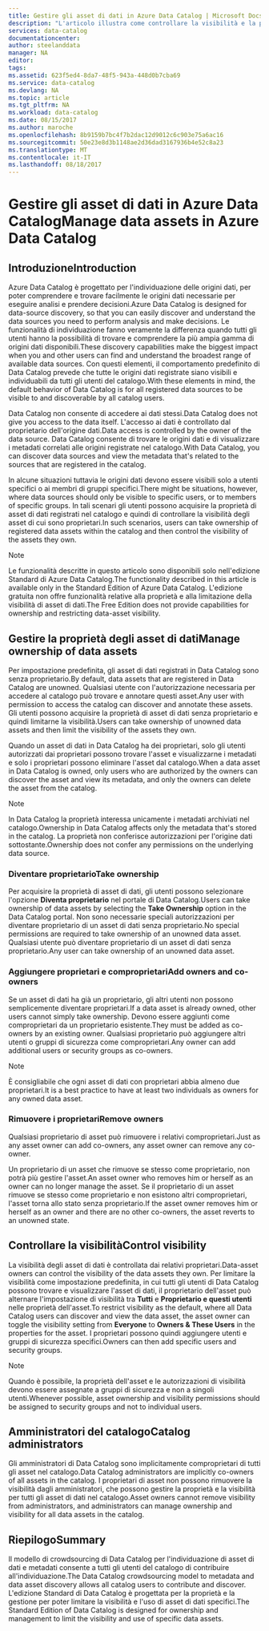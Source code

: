 ```yaml
---
title: Gestire gli asset di dati in Azure Data Catalog | Microsoft Docs
description: "L'articolo illustra come controllare la visibilità e la proprietà degli asset di dati registrati in Azure Data Catalog."
services: data-catalog
documentationcenter: 
author: steelanddata
manager: NA
editor: 
tags: 
ms.assetid: 623f5ed4-8da7-48f5-943a-448d0b7cba69
ms.service: data-catalog
ms.devlang: NA
ms.topic: article
ms.tgt_pltfrm: NA
ms.workload: data-catalog
ms.date: 08/15/2017
ms.author: maroche
ms.openlocfilehash: 8b9159b7bc4f7b2dac12d9012c6c903e75a6ac16
ms.sourcegitcommit: 50e23e8d3b1148ae2d36dad3167936b4e52c8a23
ms.translationtype: MT
ms.contentlocale: it-IT
ms.lasthandoff: 08/18/2017
---
```

# <a name="manage-data-assets-in-azure-data-catalog"></a><span data-ttu-id="6e219-103">Gestire gli asset di dati in Azure Data Catalog</span><span class="sxs-lookup"><span data-stu-id="6e219-103">Manage data assets in Azure Data Catalog</span></span>
## <a name="introduction"></a><span data-ttu-id="6e219-104">Introduzione</span><span class="sxs-lookup"><span data-stu-id="6e219-104">Introduction</span></span>
<span data-ttu-id="6e219-105">Azure Data Catalog è progettato per l'individuazione delle origini dati, per poter comprendere e trovare facilmente le origini dati necessarie per eseguire analisi e prendere decisioni.</span><span class="sxs-lookup"><span data-stu-id="6e219-105">Azure Data Catalog is designed for data-source discovery, so that you can easily discover and understand the data sources you need to perform analysis and make decisions.</span></span> <span data-ttu-id="6e219-106">Le funzionalità di individuazione fanno veramente la differenza quando tutti gli utenti hanno la possibilità di trovare e comprendere la più ampia gamma di origini dati disponibili.</span><span class="sxs-lookup"><span data-stu-id="6e219-106">These discovery capabilities make the biggest impact when you and other users can find and understand the broadest range of available data sources.</span></span> <span data-ttu-id="6e219-107">Con questi elementi, il comportamento predefinito di Data Catalog prevede che tutte le origini dati registrate siano visibili e individuabili da tutti gli utenti del catalogo.</span><span class="sxs-lookup"><span data-stu-id="6e219-107">With these elements in mind, the default behavior of Data Catalog is for all registered data sources to be visible to and discoverable by all catalog users.</span></span>

<span data-ttu-id="6e219-108">Data Catalog non consente di accedere ai dati stessi.</span><span class="sxs-lookup"><span data-stu-id="6e219-108">Data Catalog does not give you access to the data itself.</span></span> <span data-ttu-id="6e219-109">L'accesso ai dati è controllato dal proprietario dell'origine dati.</span><span class="sxs-lookup"><span data-stu-id="6e219-109">Data access is controlled by the owner of the data source.</span></span> <span data-ttu-id="6e219-110">Data Catalog consente di trovare le origini dati e di visualizzare i metadati correlati alle origini registrate nel catalogo.</span><span class="sxs-lookup"><span data-stu-id="6e219-110">With Data Catalog, you can discover data sources and view the metadata that's related to the sources that are registered in the catalog.</span></span>

<span data-ttu-id="6e219-111">In alcune situazioni tuttavia le origini dati devono essere visibili solo a utenti specifici o ai membri di gruppi specifici.</span><span class="sxs-lookup"><span data-stu-id="6e219-111">There might be situations, however, where data sources should only be visible to specific users, or to members of specific groups.</span></span> <span data-ttu-id="6e219-112">In tali scenari gli utenti possono acquisire la proprietà di asset di dati registrati nel catalogo e quindi di controllare la visibilità degli asset di cui sono proprietari.</span><span class="sxs-lookup"><span data-stu-id="6e219-112">In such scenarios, users can take ownership of registered data assets within the catalog and then control the visibility of the assets they own.</span></span>

> [!NOTE]
> <span data-ttu-id="6e219-113">Le funzionalità descritte in questo articolo sono disponibili solo nell'edizione Standard di Azure Data Catalog.</span><span class="sxs-lookup"><span data-stu-id="6e219-113">The functionality described in this article is available only in the Standard Edition of Azure Data Catalog.</span></span> <span data-ttu-id="6e219-114">L'edizione gratuita non offre funzionalità relative alla proprietà e alla limitazione della visibilità di asset di dati.</span><span class="sxs-lookup"><span data-stu-id="6e219-114">The Free Edition does not provide capabilities for ownership and restricting data-asset visibility.</span></span>
>
>

## <a name="manage-ownership-of-data-assets"></a><span data-ttu-id="6e219-115">Gestire la proprietà degli asset di dati</span><span class="sxs-lookup"><span data-stu-id="6e219-115">Manage ownership of data assets</span></span>
<span data-ttu-id="6e219-116">Per impostazione predefinita, gli asset di dati registrati in Data Catalog sono senza proprietario.</span><span class="sxs-lookup"><span data-stu-id="6e219-116">By default, data assets that are registered in Data Catalog are unowned.</span></span> <span data-ttu-id="6e219-117">Qualsiasi utente con l'autorizzazione necessaria per accedere al catalogo può trovare e annotare questi asset.</span><span class="sxs-lookup"><span data-stu-id="6e219-117">Any user with permission to access the catalog can discover and annotate these assets.</span></span> <span data-ttu-id="6e219-118">Gli utenti possono acquisire la proprietà di asset di dati senza proprietario e quindi limitarne la visibilità.</span><span class="sxs-lookup"><span data-stu-id="6e219-118">Users can take ownership of unowned data assets and then limit the visibility of the assets they own.</span></span>

<span data-ttu-id="6e219-119">Quando un asset di dati in Data Catalog ha dei proprietari, solo gli utenti autorizzati dai proprietari possono trovare l'asset e visualizzarne i metadati e solo i proprietari possono eliminare l'asset dal catalogo.</span><span class="sxs-lookup"><span data-stu-id="6e219-119">When a data asset in Data Catalog is owned, only users who are authorized by the owners can discover the asset and view its metadata, and only the owners can delete the asset from the catalog.</span></span>

> [!NOTE]
> <span data-ttu-id="6e219-120">In Data Catalog la proprietà interessa unicamente i metadati archiviati nel catalogo.</span><span class="sxs-lookup"><span data-stu-id="6e219-120">Ownership in Data Catalog affects only the metadata that's stored in the catalog.</span></span> <span data-ttu-id="6e219-121">La proprietà non conferisce autorizzazioni per l'origine dati sottostante.</span><span class="sxs-lookup"><span data-stu-id="6e219-121">Ownership does not confer any permissions on the underlying data source.</span></span>
>
>

### <a name="take-ownership"></a><span data-ttu-id="6e219-122">Diventare proprietario</span><span class="sxs-lookup"><span data-stu-id="6e219-122">Take ownership</span></span>
<span data-ttu-id="6e219-123">Per acquisire la proprietà di asset di dati, gli utenti possono selezionare l'opzione **Diventa proprietario** nel portale di Data Catalog.</span><span class="sxs-lookup"><span data-stu-id="6e219-123">Users can take ownership of data assets by selecting the **Take Ownership** option in the Data Catalog portal.</span></span> <span data-ttu-id="6e219-124">Non sono necessarie speciali autorizzazioni per diventare proprietario di un asset di dati senza proprietario.</span><span class="sxs-lookup"><span data-stu-id="6e219-124">No special permissions are required to take ownership of an unowned data asset.</span></span> <span data-ttu-id="6e219-125">Qualsiasi utente può diventare proprietario di un asset di dati senza proprietario.</span><span class="sxs-lookup"><span data-stu-id="6e219-125">Any user can take ownership of an unowned data asset.</span></span>

### <a name="add-owners-and-co-owners"></a><span data-ttu-id="6e219-126">Aggiungere proprietari e comproprietari</span><span class="sxs-lookup"><span data-stu-id="6e219-126">Add owners and co-owners</span></span>
<span data-ttu-id="6e219-127">Se un asset di dati ha già un proprietario, gli altri utenti non possono semplicemente diventare proprietari.</span><span class="sxs-lookup"><span data-stu-id="6e219-127">If a data asset is already owned, other users cannot simply take ownership.</span></span> <span data-ttu-id="6e219-128">Devono essere aggiunti come comproprietari da un proprietario esistente.</span><span class="sxs-lookup"><span data-stu-id="6e219-128">They must be added as co-owners by an existing owner.</span></span> <span data-ttu-id="6e219-129">Qualsiasi proprietario può aggiungere altri utenti o gruppi di sicurezza come comproprietari.</span><span class="sxs-lookup"><span data-stu-id="6e219-129">Any owner can add additional users or security groups as co-owners.</span></span>

> [!NOTE]
> <span data-ttu-id="6e219-130">È consigliabile che ogni asset di dati con proprietari abbia almeno due proprietari.</span><span class="sxs-lookup"><span data-stu-id="6e219-130">It is a best practice to have at least two individuals as owners for any owned data asset.</span></span>
>
>

### <a name="remove-owners"></a><span data-ttu-id="6e219-131">Rimuovere i proprietari</span><span class="sxs-lookup"><span data-stu-id="6e219-131">Remove owners</span></span>
<span data-ttu-id="6e219-132">Qualsiasi proprietario di asset può rimuovere i relativi comproprietari.</span><span class="sxs-lookup"><span data-stu-id="6e219-132">Just as any asset owner can add co-owners, any asset owner can remove any co-owner.</span></span>

<span data-ttu-id="6e219-133">Un proprietario di un asset che rimuove se stesso come proprietario, non potrà più gestire l'asset.</span><span class="sxs-lookup"><span data-stu-id="6e219-133">An asset owner who removes him or herself as an owner can no longer manage the asset.</span></span> <span data-ttu-id="6e219-134">Se il proprietario di un asset rimuove se stesso come proprietario e non esistono altri comproprietari, l'asset torna allo stato senza proprietario.</span><span class="sxs-lookup"><span data-stu-id="6e219-134">If the asset owner removes him or herself as an owner and there are no other co-owners, the asset reverts to an unowned state.</span></span>

## <a name="control-visibility"></a><span data-ttu-id="6e219-135">Controllare la visibilità</span><span class="sxs-lookup"><span data-stu-id="6e219-135">Control visibility</span></span>
<span data-ttu-id="6e219-136">La visibilità degli asset di dati è controllata dai relativi proprietari.</span><span class="sxs-lookup"><span data-stu-id="6e219-136">Data-asset owners can control the visibility of the data assets they own.</span></span> <span data-ttu-id="6e219-137">Per limitare la visibilità come impostazione predefinita, in cui tutti gli utenti di Data Catalog possono trovare e visualizzare l'asset di dati, il proprietario dell'asset può alternare l'impostazione di visibilità tra **Tutti** e **Proprietario e questi utenti** nelle proprietà dell'asset.</span><span class="sxs-lookup"><span data-stu-id="6e219-137">To restrict visibility as the default, where all Data Catalog users can discover and view the data asset, the asset owner can toggle the visibility setting from **Everyone** to **Owners & These Users** in the properties for the asset.</span></span> <span data-ttu-id="6e219-138">I proprietari possono quindi aggiungere utenti e gruppi di sicurezza specifici.</span><span class="sxs-lookup"><span data-stu-id="6e219-138">Owners can then add specific users and security groups.</span></span>

> [!NOTE]
> <span data-ttu-id="6e219-139">Quando è possibile, la proprietà dell'asset e le autorizzazioni di visibilità devono essere assegnate a gruppi di sicurezza e non a singoli utenti.</span><span class="sxs-lookup"><span data-stu-id="6e219-139">Whenever possible, asset ownership and visibility permissions should be assigned to security groups and not to individual users.</span></span>
>
>

## <a name="catalog-administrators"></a><span data-ttu-id="6e219-140">Amministratori del catalogo</span><span class="sxs-lookup"><span data-stu-id="6e219-140">Catalog administrators</span></span>
<span data-ttu-id="6e219-141">Gli amministratori di Data Catalog sono implicitamente comproprietari di tutti gli asset nel catalogo.</span><span class="sxs-lookup"><span data-stu-id="6e219-141">Data Catalog administrators are implicitly co-owners of all assets in the catalog.</span></span> <span data-ttu-id="6e219-142">I proprietari di asset non possono rimuovere la visibilità dagli amministratori, che possono gestire la proprietà e la visibilità per tutti gli asset di dati nel catalogo.</span><span class="sxs-lookup"><span data-stu-id="6e219-142">Asset owners cannot remove visibility from administrators, and administrators can manage ownership and visibility for all data assets in the catalog.</span></span>

## <a name="summary"></a><span data-ttu-id="6e219-143">Riepilogo</span><span class="sxs-lookup"><span data-stu-id="6e219-143">Summary</span></span>
<span data-ttu-id="6e219-144">Il modello di crowdsourcing di Data Catalog per l'individuazione di asset di dati e metadati consente a tutti gli utenti del catalogo di contribuire all'individuazione.</span><span class="sxs-lookup"><span data-stu-id="6e219-144">The Data Catalog crowdsourcing model to metadata and data asset discovery allows all catalog users to contribute and discover.</span></span> <span data-ttu-id="6e219-145">L'edizione Standard di Data Catalog è progettata per la proprietà e la gestione per poter limitare la visibilità e l'uso di asset di dati specifici.</span><span class="sxs-lookup"><span data-stu-id="6e219-145">The Standard Edition of Data Catalog is designed for ownership and management to limit the visibility and use of specific data assets.</span></span>
